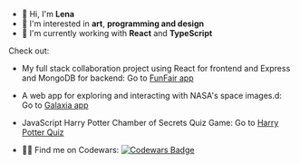 - 👋 Hi, I'm **Lena**
- 👀 I'm interested in **art**, **programming and design**
- 🌱 I'm currently working with **React** and **TypeScript**

Check out:

- My full stack collaboration project using React for frontend and Express and MongoDB for backend:
    Go to [FunFair app](https://funfair.netlify.app/)
- A web app for exploring and interacting with NASA's space images.d:
    Go to [Galaxia app](https://galaxia.adaptable.app/)
- JavaScript Harry Potter Chamber of Secrets Quiz Game:
    Go to [Harry Potter Quiz](https://github.com/lenaimdahl/harry-potter-quiz)
  
- 👩‍🎓 Find me on Codewars: [![Codewars Badge](https://www.codewars.com/users/lenaimdahl/badges/micro)](https://www.codewars.com/users/lenaimdahl)
